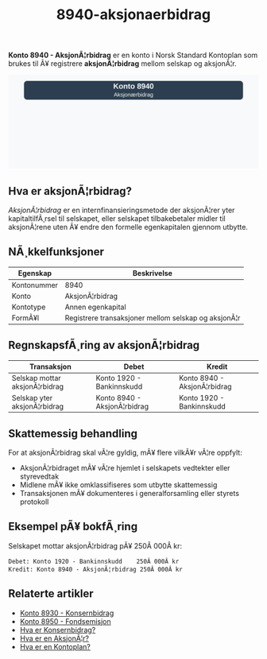 ﻿---
title: "8940-aksjonaerbidrag"
meta_title: "8940-aksjonaerbidrag"
meta_description: "**Konto 8940 - AksjonÃ¦rbidrag** er en konto i Norsk Standard Kontoplan som brukes til Ã¥ registrere **aksjonÃ¦rbidrag** mellom selskap og aksjonÃ¦r."
slug: 8940-aksjonaerbidrag
type: blog
layout: pages/single
---

**Konto 8940 - AksjonÃ¦rbidrag** er en konto i Norsk Standard Kontoplan som brukes til Ã¥ registrere **aksjonÃ¦rbidrag** mellom selskap og aksjonÃ¦r.

![Illustrasjon av konto 8940 aksjonÃ¦rbidrag](8940-aksjonaerbidrag-image.svg)

## Hva er aksjonÃ¦rbidrag?

*AksjonÃ¦rbidrag* er en internfinansieringsmetode der aksjonÃ¦rer yter kapitaltilfÃ¸rsel til selskapet, eller selskapet tilbakebetaler midler til aksjonÃ¦rene uten Ã¥ endre den formelle egenkapitalen gjennom utbytte.

## NÃ¸kkelfunksjoner

| Egenskap      | Beskrivelse                                            |
|---------------|--------------------------------------------------------|
| Kontonummer   | 8940                                                   |
| Konto         | AksjonÃ¦rbidrag                                         |
| Kontotype     | Annen egenkapital                                      |
| FormÃ¥l        | Registrere transaksjoner mellom selskap og aksjonÃ¦r     |

## RegnskapsfÃ¸ring av aksjonÃ¦rbidrag

| Transaksjon                        | Debet                                     | Kredit                                  |
|------------------------------------|-------------------------------------------|-----------------------------------------|
| Selskap mottar aksjonÃ¦rbidrag      | Konto 1920 - Bankinnskudd                 | Konto 8940 - AksjonÃ¦rbidrag             |
| Selskap yter aksjonÃ¦rbidrag        | Konto 8940 - AksjonÃ¦rbidrag               | Konto 1920 - Bankinnskudd               |

## Skattemessig behandling

For at aksjonÃ¦rbidrag skal vÃ¦re gyldig, mÃ¥ flere vilkÃ¥r vÃ¦re oppfylt:

* AksjonÃ¦rbidraget mÃ¥ vÃ¦re hjemlet i selskapets vedtekter eller styrevedtak
* Midlene mÃ¥ ikke omklassifiseres som utbytte skattemessig
* Transaksjonen mÃ¥ dokumenteres i generalforsamling eller styrets protokoll

## Eksempel pÃ¥ bokfÃ¸ring

Selskapet mottar aksjonÃ¦rbidrag pÃ¥ 250Â 000Â kr:

```plaintext
Debet: Konto 1920 - Bankinnskudd    250Â 000Â kr
Kredit: Konto 8940 - AksjonÃ¦rbidrag 250Â 000Â kr
```

## Relaterte artikler

* [Konto 8930 - Konsernbidrag](/blogs/kontoplan/8930-konsernbidrag "Konto 8930 - Konsernbidrag: Konsernbidrag mellom selskaper i konsern")
* [Konto 8950 - Fondsemisjon](/blogs/kontoplan/8950-fondsemisjon "Konto 8950 - Fondsemisjon: Fondsemisjon i Norsk Standard Kontoplan")
* [Hva er Konsernbidrag?](/blogs/regnskap/hva-er-konsernbidrag "Hva er Konsernbidrag? Komplett Guide til Konsernbidrag i Norge")
* [Hva er en AksjonÃ¦r?](/blogs/regnskap/hva-er-en-aksjonaer "Hva er en AksjonÃ¦r? En Komplett Guide til rollen som aksjonÃ¦r i et norsk aksjeselskap")
* [Hva er en Kontoplan?](/blogs/regnskap/hva-er-kontoplan "Hva er en Kontoplan? Komplett Guide til Kontoplaner i Norsk Regnskap")
